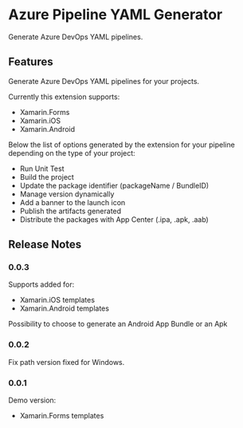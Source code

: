 # Azure Pipeline YAML Generator

Generate Azure DevOps YAML pipelines.

## Features

Generate Azure DevOps YAML pipelines for your projects.

Currently this extension supports:
-  Xamarin.Forms
-  Xamarin.iOS
-  Xamarin.Android

Below the list of options generated by the extension for your pipeline depending on the type of your project:

- Run Unit Test
- Build the project
- Update the package identifier (packageName / BundleID)
- Manage version dynamically
- Add a banner to the launch icon
- Publish the artifacts generated
- Distribute the packages with App Center (.ipa, .apk, .aab)

## Release Notes

### 0.0.3
Supports added for:
- Xamarin.iOS templates
- Xamarin.Android templates

Possibility to choose to generate an Android App Bundle or an Apk

### 0.0.2
Fix path version fixed for Windows.

### 0.0.1

Demo version:
- Xamarin.Forms templates